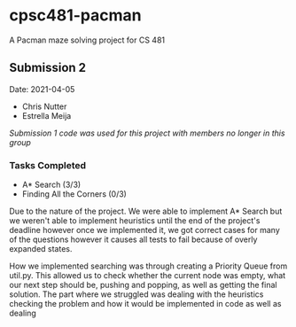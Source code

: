 # cpsc481-pacman

A Pacman maze solving project for CS 481

## Submission 2

Date: 2021-04-05

- Chris Nutter
- Estrella Meija

*Submission 1 code was used for this project with members no longer in this group*

### Tasks Completed

- A\* Search (3/3)
- Finding All the Corners (0/3)

Due to the nature of the project. We were able to implement A\* Search but we weren't able
to implement heuristics until the end of the project's deadline however once we implemented it,
we got correct cases for many of the questions however it causes all tests to fail because of
overly expanded states.

How we implemented searching was through creating a Priority Queue from util.py. This
allowed us to check whether the current node was empty, what our next step should be,
pushing and popping, as well as getting the final solution. The part where we struggled was
dealing with the heuristics checking the problem and how it would be implemented in code as well
as dealing
